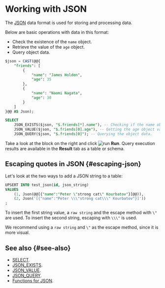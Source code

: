# Working with JSON

The [JSON](https://en.wikipedia.org/wiki/JSON) data format is used for storing and processing data.

Below are basic operations with data in this format:

* Check the existence of the `name` object.
* Retrieve the value of the `age` object.
* Query object data.

```sql
$json = CAST(@@{
    "friends": [
        {
            "name": "James Holden",
            "age": 35
        },
        {
            "name": "Naomi Nagata",
            "age": 30
        }
    ]
}@@ AS Json);

SELECT
    JSON_EXISTS($json, "$.friends[*].name"), -- Checking if the name object exists,
    JSON_VALUE($json, "$.friends[0].age"), -- Getting the age object value
    JSON_QUERY($json, "$.friends[0]"); -- Querying the object data.
```

Take a look at the block on the right and click ![run](../../_assets/query/run.svg) **Run**.
Query execution results are available in the **Result** tab as a table or schema.

## Escaping quotes in JSON {#escaping-json}

Let's look at the two ways to add a JSON string to a table:

```sql
UPSERT INTO test_json(id, json_string)
VALUES
    (1, Json(@@[{"name":"Peter \"strong cat\" Kourbatov"}]@@)),
    (2, Json('[{"name":"Peter \\\"strong cat\\\" Kourbatov"}]'))
;
```

To insert the first string value, a `raw string` and the escape method with `\"` are used. To insert the second string, escaping with `\\\"` is used.

We recommend using a `raw string` and `\"` as the escape method, since it is more visual.

## See also {#see-also}

* [SELECT](https://ydb.tech/en/docs/yql/reference/syntax/select).
* [JSON_EXISTS](https://ydb.tech/en/docs/yql/reference/builtins/json#json_exists).
* [JSON_VALUE](https://ydb.tech/en/docs/yql/reference/builtins/json#json_value).
* [JSON_QUERY](https://ydb.tech/en/docs/yql/reference/builtins/json#json_query).
* [Functions for JSON](https://ydb.tech/en/docs/yql/reference/builtins/json).
